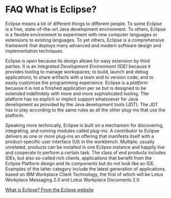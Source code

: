 

FAQ What is Eclipse?
====================

Eclipse means a lot of different things to different people. To some Eclipse is a free, state-of-the-art Java development environment. To others, Eclipse is a flexible environment to experiment with new computer languages or extensions to existing languages. To yet others, Eclipse is a comprehensive framework that deploys many advanced and modern software design and implementation techniques.

Eclipse is _open_ because its design allows for easy extension by third parties. It is an _Integrated Development Environment (IDE)_ because it provides tooling to manage workspaces; to build, launch and debug applications; to share artifacts with a team and to version code; and to easily customize the programming experience. Eclipse is a _platform_ because it is not a finished application per se but is designed to be extended indefinitely with more and more sophisticated tooling. The platform has no explicit or implicit support whatsoever for Java development as provided by the Java development tools (JDT). The JDT has to play according to the same rules as all the other plug-ins that use the platform.

Speaking more technically, Eclipse is built on a mechanism for discovering, integrating, and running modules called _plug-ins_. A contributor to Eclipse delivers as one or more plug-ins an offering that manifests itself with a product-specific user interface (UI) in the workbench. Multiple, usually unrelated, products can be installed in one Eclipse instance and happily live and cooperate to perform a certain task. The class of end products includes IDEs, but also so-called rich clients, applications that benefit from the Eclipse Platform design and its components but do not look like an IDE. Examples of the latter category include the latest generation of applications based on IBM Workplace Client Technology, the first of which will be Lotus Workplace Messaging 2.0 and Lotus Workplace Documents 2.0.

  
[What is Eclipse? From the Eclipse website](https://www.eclipse.org/org/)

  

